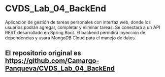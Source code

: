 # CVDS_Lab_04_BackEnd
Aplicación de gestión de tareas personales con interfaz web, donde los usuarios podrán agregar, completar y eliminar tareas. Se conectará a un API REST desarrollado en Spring Boot. El backend permitirá inyección de dependencias y usará MongoDB Cloud para el manejo de datos.

## El repositorio original es https://github.com/Camargo-Panqueva/CVDS_Lab_04_BackEnd
